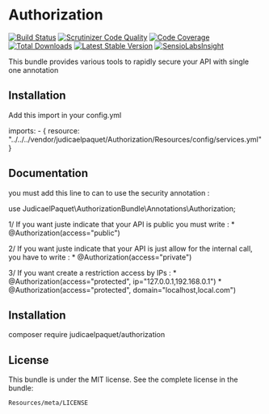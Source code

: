 Authorization
=============

[![Build Status](https://travis-ci.org/judicaelpaquet/authorization.svg?branch=master)](https://travis-ci.org/judicaelpaquet/authorization)
[![Scrutinizer Code Quality](https://scrutinizer-ci.com/g/judicaelpaquet/authorization/badges/quality-score.png?b=master)](https://scrutinizer-ci.com/g/judicaelpaquet/authorization/?branch=master)
[![Code Coverage](https://scrutinizer-ci.com/g/judicaelpaquet/authorization/badges/coverage.png?b=master)](https://scrutinizer-ci.com/g/judicaelpaquet/authorization/?branch=master)
[![Total Downloads](https://poser.pugx.org/judicaelpaquet/authorization/downloads.svg)](https://packagist.org/packages/judicaelpaquet/authorization)
[![Latest Stable Version](https://poser.pugx.org/judicaelpaquet/authorization/v/stable.svg)](https://packagist.org/packages/judicaelpaquet/authorization)
[![SensioLabsInsight](https://insight.sensiolabs.com/projects/00201cd4-966b-4f77-8026-e954f8313f3b/mini.png)](https://insight.sensiolabs.com/projects/00201cd4-966b-4f77-8026-e954f8313f3b)

This bundle provides various tools to rapidly secure your API with single one annotation

Installation
------------

Add this import in your config.yml

imports:
    - { resource: "../../../vendor/judicaelpaquet/Authorization/Resources/config/services.yml" }

Documentation
-------------

you must add this line to can to use the security annotation :

use JudicaelPaquet\AuthorizationBundle\Annotations\Authorization;

1/ If you want juste indicate that your API is public you must write :
     * @Authorization(access="public")

2/ If you want juste indicate that your API is just allow for the internal call, you have to write :
     * @Authorization(access="private")

3/ If you want create a restriction access by IPs :
     * @Authorization(access="protected", ip="127.0.0.1,192.168.0.1")
     * @Authorization(access="protected", domain="localhost,local.com")

Installation
------------

composer require judicaelpaquet/authorization

License
-------

This bundle is under the MIT license. See the complete license in the bundle:

    Resources/meta/LICENSE